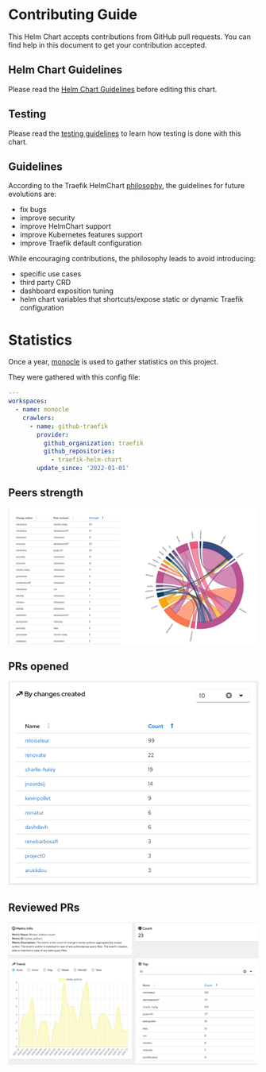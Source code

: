 # Contributing Guide

This Helm Chart accepts contributions from GitHub pull requests.
You can find help in this document to get your contribution accepted.

## Helm Chart Guidelines

Please read the [Helm Chart Guidelines](./traefik/Guidelines.md) before editing this chart.

## Testing

Please read the [testing guidelines](./TESTING.md) to learn how testing is done with this chart.

## Guidelines

According to the Traefik HelmChart [philosophy](./README.md#philosophy),
the guidelines for future evolutions are:

* fix bugs
* improve security
* improve HelmChart support
* improve Kubernetes features support
* improve Traefik default configuration

While encouraging contributions, the philosophy leads to avoid introducing:

* specific use cases
* third party CRD
* dashboard exposition tuning
* helm chart variables that shortcuts/expose static or dynamic Traefik configuration

# Statistics

Once a year, [monocle](https://github.com/change-metrics/monocle) is used to gather statistics on this project.

They were gathered with this config file:

```yaml
---
workspaces:
  - name: monocle
    crawlers:
      - name: github-traefik
        provider:
          github_organization: traefik
          github_repositories:
            - traefik-helm-chart
        update_since: '2022-01-01'
```

## Peers strength

![Peers strength](./stats/peers-strenght.png)

## PRs opened

![Top contributors by number of changes created](./stats/changes-created.png)

## Reviewed PRs

![Top contributors by number of reviews](./stats/review-authors.png)






